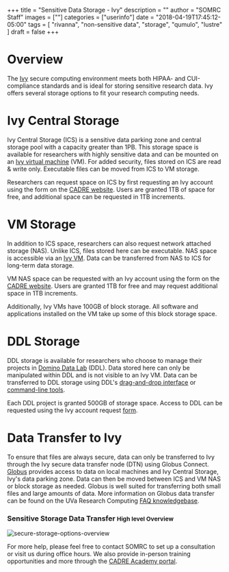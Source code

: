 +++
title = "Sensitive Data Storage - Ivy"
description = ""
author = "SOMRC Staff"
images = [""]
categories = ["userinfo"]
date = "2018-04-19T17:45:12-05:00"
tags = [
    "rivanna", 
    "non-sensitive data",
    "storage",
    "qumulo",
    "lustre"
]
draft = false
+++

# Overview
The [Ivy](/userinfo/ivy) secure computing environment meets both HIPAA- and CUI-compliance standards and is ideal for storing sensitive research data. Ivy offers several storage options to fit your research computing needs.

# Ivy Central Storage
Ivy Central Storage (ICS) is a sensitive data parking zone and central storage pool with a capacity greater than 1PB. This storage space is available for researchers with highly sensitive data and can be mounted on an [Ivy virtual machine](/userinfo/ivy/#virtual-machines) (VM). For added security, files stored on ICS are read & write only. Executable files can be moved from ICS to VM storage.

Researchers can request space on ICS by first requesting an Ivy account using the form on the <a href="https://cadre.virginia.edu/node/add/account-request" target="_blank">CADRE website</a>. Users are granted 1TB of space for free, and additional space can be requested in 1TB increments.

# VM Storage
In addition to ICS space, researchers can also request network attached storage (NAS). Unlike ICS, files stored here can be executable. NAS space is accessible via an [Ivy VM](/userinfo/ivy/#virtual-machines). Data can be transferred from NAS to ICS for long-term data storage.

VM NAS space can be requested with an Ivy account using the form on the <a href="https://cadre.virginia.edu/node/add/account-request" target="_blank">CADRE 
website</a>. Users are granted 1TB for free and may request additional space in 1TB increments.

Additionally, Ivy VMs have 100GB of block storage. All software and applications installed on the VM take up some of this block storage space.

# DDL Storage
DDL storage is available for researchers who choose to manage their projects in [Domino Data Lab](/userinfo/ivy/#domino-data-lab) (DDL). Data stored here can only be manipulated within DDL and is not visible to an Ivy VM. Data can be transferred to DDL storage using DDL's [drag-and-drop interface](/userinfo/ivy-ddl/#uploading-files) or <a href="https://discuss.rc.virginia.edu/t/how-do-i-upload-large-files-to-domino-data-lab-through-the-cli/74" target="_blank">command-line tools</a>.

Each DDL project is granted 500GB of storage space. Access to DDL can be requested using the Ivy account request <a href="https://cadre.virginia.edu/node/add/account-request" target="_blank">form</a>.

# Data Transfer to Ivy

<p>To ensure that files are always secure, data can only be transferred to Ivy through the Ivy secure data transfer node (DTN) using Globus Connect. <a href="https://www.globus.org/" target="_blank">Globus</a> provides access to data on local machines and Ivy Central Storage, Ivy's data parking zone. Data can then be moved between ICS and VM NAS or block storage as needed. Globus is well suited for transferring both small files and large amounts of data. More information on Globus data transfer can be found on the UVa Research Computing <a href="https://discuss.rc.virginia.edu/t/ivy-secure-dtn-transfer-sensitive-data/771" target="_blank">FAQ knowledgebase</a>.</p>

<h3>
  Sensitive Storage Data Transfer
  <small class="text-muted">High level Overview</small>
</h3>
<img src="https://s3.amazonaws.com/uvasom-assets/imgs/somrc-storage-secure-apr2018.png" alt="secure-storage-options-overview">



For more help, please feel free to contact SOMRC to set up a consultation or visit us during office hours. We also provide in-person training opportunities and more through the <a href="https://education.cadre.virginia.edu/#/home" target="_blank">CADRE Academy portal</a>.